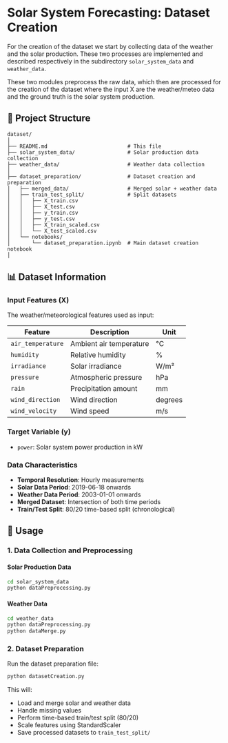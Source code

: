 # Solar System Forecasting: Dataset Creation

For the creation of the dataset we start by collecting data of the weather and the solar production. These two processes are implemented and described respectively in the subdirectory `solar_system_data` and `weather_data`. 

These two modules preprocess the raw data, which then are processed for the creation of the dataset where the input X are the weather/meteo data and the ground truth is the solar system production. 

## 📁 Project Structure
```
dataset/
│
├── README.md                          # This file
├── solar_system_data/                 # Solar production data collection
├── weather_data/                      # Weather data collection
│ 
├── dataset_preparation/               # Dataset creation and preparation
│   ├── merged_data/                   # Merged solar + weather data
│   ├── train_test_split/              # Split datasets
│   │   ├── X_train.csv
│   │   ├── X_test.csv
│   │   ├── y_train.csv
│   │   ├── y_test.csv
│   │   ├── X_train_scaled.csv
│   │   └── X_test_scaled.csv
│   └── notebooks/
│       └── dataset_preparation.ipynb  # Main dataset creation notebook
│
```

## 📊 Dataset Information

### Input Features (X)
The weather/meteorological features used as input:

| Feature | Description | Unit |
|---------|-------------|------|
| `air_temperature` | Ambient air temperature | °C   |
| `humidity`        | Relative humidity       | %    |
| `irradiance`      | Solar irradiance        | W/m² |
| `pressure`        | Atmospheric pressure    | hPa  |
| `rain`            | Precipitation amount    | mm   |
| `wind_direction`  | Wind direction          | degrees |
| `wind_velocity`   | Wind speed              | m/s |

### Target Variable (y)
- `power`: Solar system power production in kW

### Data Characteristics
- **Temporal Resolution**: Hourly measurements
- **Solar Data Period**: 2019-06-18 onwards
- **Weather Data Period**: 2003-01-01 onwards
- **Merged Dataset**: Intersection of both time periods
- **Train/Test Split**: 80/20 time-based split (chronological)


## 🚀 Usage

### 1. Data Collection and Preprocessing

#### Solar Production Data
```bash
cd solar_system_data
python dataPreprocessing.py
```

#### Weather Data
```bash
cd weather_data
python dataPreprocessing.py
python dataMerge.py
```

### 2. Dataset Preparation
Run the dataset preparation file:
```bash
python datasetCreation.py
```

This will:
- Load and merge solar and weather data
- Handle missing values
- Perform time-based train/test split (80/20)
- Scale features using StandardScaler
- Save processed datasets to `train_test_split/`
